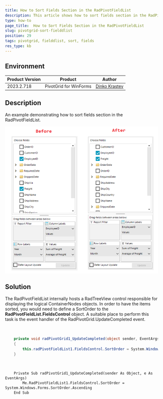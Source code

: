 ```yaml
---
title: How to Sort Fields Section in the RadPivotFieldList
description: This article shows how to sort fields section in the RadPivotFieldList
type: how-to
page_title:  How to Sort Fields Section in the RadPivotFieldList
slug: pivotgrid-sort-fielddlist
position: 29
tags: pivotgrid, fielddlist, sort, fields
res_type: kb
---
```


## Environment
|Product Version|Product|Author|
|----|----|----|
|2023.2.718|PivotGrid for WinForms|[Dinko Krastev](https://www.telerik.com/blogs/author/dinko-krastev)|


## Description

An example demonstrating how to sort fields section in the RadPivotFieldList.

![pivotgrid-sort-fielddlist 001](images/pivotgrid-sort-fielddlist.PNG)

## Solution

The RadPivotFieldList internally hosts a RadTreeView control responsible for displaying the logical ContainerNodes objects. In order to have the items sorted, you would need to define a SortOrder to the __RadPivotFieldList.FieldsControl__ object. A suitable place to perform this task is the event handler of the RadPivotGrid.UpdateCompleted event. 

````C#


	private void radPivotGrid1_UpdateCompleted(object sender, EventArgs e)
	{
		this.radPivotFieldList1.FieldsControl.SortOrder = System.Windows.Forms.SortOrder.Ascending;
	}


````
````VB.NET


	Private Sub radPivotGrid1_UpdateCompleted(sender As Object, e As EventArgs)
	    Me.RadPivotFieldList1.FieldsControl.SortOrder = System.Windows.Forms.SortOrder.Ascending
	End Sub



````


